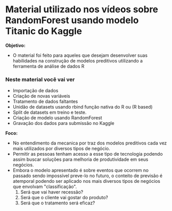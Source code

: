 # Material utilizado nos vídeos sobre RandomForest usando modelo Titanic do Kaggle 

**Objetivo:** 
- O material foi feito para aqueles que desejam desenvolver suas habilidades na construção de modelos preditivos utilizando a ferramenta de análise de dados R

### Neste material você vai ver
- Importação de dados
- Criação de novas variáveis
- Tratamento de dados faltantes
- Unidão de datasets usando rbind função nativa do R ou (R based)
- Split de datasets em treino e teste.
- Criação de modelo usando RandomForest
- Gravação dos dados para submissão no Kaggle

**Foco:** 
- No entendimento da mecanica por traz dos modelos preditivos cada vez mais utilizados por diversos tipos de negócio. 
- Permitir as pessoas tenham acesso a esse tipo de tecnologia podendo assim buscar soluções para melhoria de produtividade em seus negócios.
- Embora o modelo apresentado é sobre eventos que ocorrem no passado sendo impossível preve-lo no futuro, o conteito de previsão é atemporal podendo ser aplicado nos mais
diversos tipos de negócios que envolvam "classificação". 
  1. Será que vai haver recessão?
  2. Será que o cliente vai gostar do produto?
  3. Será que o tratamento será eficaz?
  

